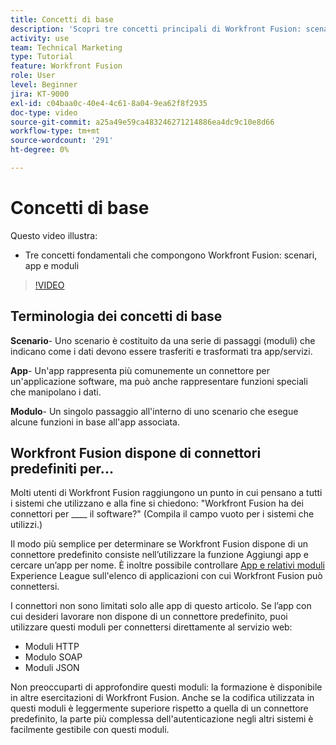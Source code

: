 ```yaml
---
title: Concetti di base
description: 'Scopri tre concetti principali di Workfront Fusion: scenari, app e moduli in [!DNL Adobe Workfront Fusion].'
activity: use
team: Technical Marketing
type: Tutorial
feature: Workfront Fusion
role: User
level: Beginner
jira: KT-9000
exl-id: c04baa0c-40e4-4c61-8a04-9ea62f8f2935
doc-type: video
source-git-commit: a25a49e59ca483246271214886ea4dc9c10e8d66
workflow-type: tm+mt
source-wordcount: '291'
ht-degree: 0%

---
```


# Concetti di base

Questo video illustra:

* Tre concetti fondamentali che compongono Workfront Fusion: scenari, app e moduli

>[!VIDEO](https://video.tv.adobe.com/v/335260/?quality=12&learn=on)

## Terminologia dei concetti di base

**Scenario**- Uno scenario è costituito da una serie di passaggi (moduli) che indicano come i dati devono essere trasferiti e trasformati tra app/servizi.

**App**- Un&#39;app rappresenta più comunemente un connettore per un&#39;applicazione software, ma può anche rappresentare funzioni speciali che manipolano i dati.

**Modulo**- Un singolo passaggio all&#39;interno di uno scenario che esegue alcune funzioni in base all&#39;app associata.

## Workfront Fusion dispone di connettori predefiniti per...

Molti utenti di Workfront Fusion raggiungono un punto in cui pensano a tutti i sistemi che utilizzano e alla fine si chiedono: &quot;Workfront Fusion ha dei connettori per ____ il software?&quot; (Compila il campo vuoto per i sistemi che utilizzi.)

Il modo più semplice per determinare se Workfront Fusion dispone di un connettore predefinito consiste nell’utilizzare la funzione Aggiungi app e cercare un’app per nome. È inoltre possibile controllare [App e relativi moduli](https://experienceleague.adobe.com/docs/workfront/using/adobe-workfront-fusion/fusion-apps-and-modules/apps-and-their-modules.html?lang=en) Experience League sull&#39;elenco di applicazioni con cui Workfront Fusion può connettersi.

I connettori non sono limitati solo alle app di questo articolo. Se l’app con cui desideri lavorare non dispone di un connettore predefinito, puoi utilizzare questi moduli per connettersi direttamente al servizio web:

* Moduli HTTP
* Modulo SOAP
* Moduli JSON

Non preoccuparti di approfondire questi moduli: la formazione è disponibile in altre esercitazioni di Workfront Fusion. Anche se la codifica utilizzata in questi moduli è leggermente superiore rispetto a quella di un connettore predefinito, la parte più complessa dell&#39;autenticazione negli altri sistemi è facilmente gestibile con questi moduli.
